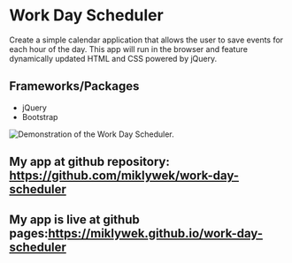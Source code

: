 # Work Day Scheduler

Create a simple calendar application that allows the user to save events for each hour of the day. This app will run in the browser and feature dynamically updated HTML and CSS powered by jQuery.

## Frameworks/Packages

- jQuery
- Bootstrap

![Demonstration of the Work Day Scheduler.](./assets/img/work-day-scheduller.gif)

## My app at github repository: https://github.com/miklywek/work-day-scheduler

## My app is live at github pages:https://miklywek.github.io/work-day-scheduler
